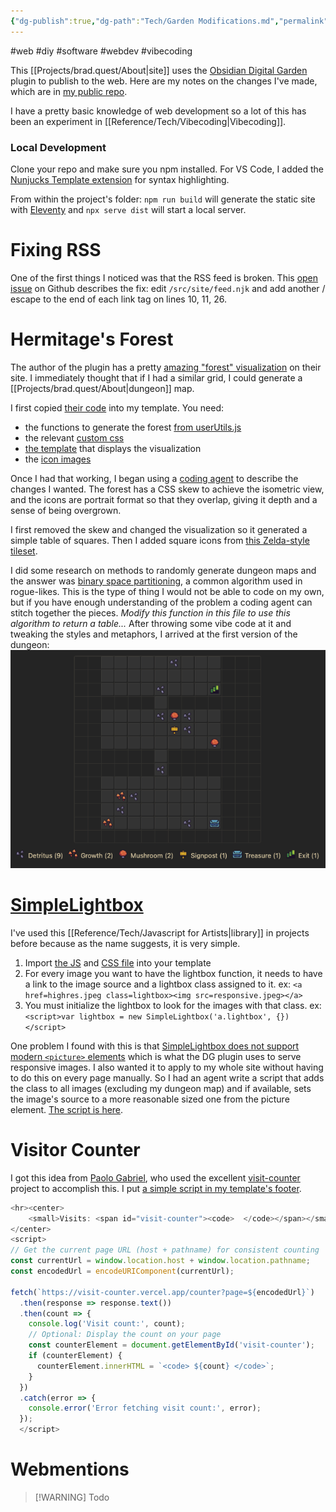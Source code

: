 ```yaml
---
{"dg-publish":true,"dg-path":"Tech/Garden Modifications.md","permalink":"/tech/garden-modifications/","noteIcon":"2"}
---
```


#web #diy #software #webdev #vibecoding

This [[Projects/brad.quest/About\|site]] uses the [Obsidian Digital Garden](https://github.com/oleeskild/Obsidian-Digital-Garden) plugin to publish to the web. Here are my notes on the changes I've made, which are in [my public repo](https://github.com/oakbrad/brad.quest). 

I have a pretty basic knowledge of web development so a lot of this has been an experiment in [[Reference/Tech/Vibecoding\|Vibecoding]].
### Local Development
Clone your repo and make sure you npm installed. For VS Code, I added the [Nunjucks Template extension](https://marketplace.visualstudio.com/items?itemName=eseom.nunjucks-template) for syntax highlighting.

From within the project's folder: `npm run build` will generate the static site with [Eleventy](https://www.11ty.dev/) and `npx serve dist` will start a local server.
# Fixing RSS
One of the first things I noticed was that the RSS feed is broken. This [open issue](https://github.com/oleeskild/obsidian-digital-garden/issues/493#issuecomment-1825034758) on Github describes the fix: edit `/src/site/feed.njk` and add another / escape to the end of each link tag on lines 10, 11, 26.
# Hermitage's Forest
The author of the plugin has a pretty [amazing "forest" visualization](https://hermitage.utsob.me/) on their site. I immediately thought that if I had a similar grid, I could generate a [[Projects/brad.quest/About\|dungeon]] map.

I first copied [their code](https://github.com/uroybd/topobon) into my template. You need:
* the functions to generate the forest [from userUtils.js](https://github.com/uroybd/topobon/blob/main/src/helpers/userUtils.js)
* the relevant [custom css](https://github.com/uroybd/topobon/blob/main/src/site/styles/custom-style.scss)
* [the template](https://github.com/uroybd/topobon/blob/main/src/site/_includes/components/user/index/header/forest.njk) that displays the visualization
* the [icon images](https://github.com/uroybd/topobon/tree/main/src/site/img)

Once I had that working, I began using a [coding agent](https://codegen.com/) to describe the changes I wanted. The forest has a CSS skew to achieve the isometric view, and the icons are portrait format so that they overlap, giving it depth and a sense of being overgrown.

I first removed the skew and changed the visualization so it generated a simple table of squares. Then I added square icons from [this Zelda-style tileset](https://jaymarksman.itch.io/retro-dungeon-dx).

I did some research on methods to randomly generate dungeon maps and the answer was [binary space partitioning](https://gamedev.stackexchange.com/questions/82059/algorithm-for-procedural-2d-map-with-connected-paths), a common algorithm used in rogue-likes. This is the type of thing I would not be able to code on my own, but if you have enough understanding of the problem a coding agent can stitch together the pieces. *Modify this function in this file to use this algorithm to return a table...* After throwing some vibe code at it and tweaking the styles and metaphors, I arrived at the first version of the dungeon:
![dungeon-map-v1.png](/img/user/System/Uploads/dungeon-map-v1.png)
# [SimpleLightbox](https://simplelightbox.js.org/)
I've used this [[Reference/Tech/Javascript for Artists\|library]] in projects before because as the name suggests, it is very simple.
1. Import [the JS](https://cdnjs.cloudflare.com/ajax/libs/simplelightbox/2.14.2/simple-lightbox.min.js) and [CSS file](https://cdnjs.cloudflare.com/ajax/libs/simplelightbox/2.14.2/simple-lightbox.min.css) into your template
2. For every image you want to have the lightbox function, it needs to have a link to the image source and a lightbox class assigned to it. ex:
   `<a href=highres.jpeg class=lightbox><img src=responsive.jpeg></a>`
3. You must initialize the lightbox to look for the images with that class. ex:
   `<script>var lightbox = new SimpleLightbox('a.lightbox', {})</script>`

One problem I found with this is that [SimpleLightbox does not support modern `<picture>` elements](https://github.com/andreknieriem/simplelightbox/issues/153) which is what the DG plugin uses to serve responsive images. I also wanted it to apply to my whole site without having to do this on every page manually. So I had an agent write a script that adds the class to all images (excluding my dungeon map) and if available, sets the image's source to a more reasonable sized one from the picture element. [The script is here](https://github.com/oakbrad/brad.quest/blob/main/src/site/_includes/components/lightboxScript.njk).
# Visitor Counter
I got this idea from [Paolo Gabriel](https://www.paologabriel.com/swamp/count-page-visits/), who used the excellent [visit-counter](https://github.com/devXprite/visit-counter) project to accomplish this. I put [a simple script in my template's footer](https://github.com/oakbrad/brad.quest/blob/main/src/site/_includes/components/user/common/footer/counter.njk).
```javascript
<hr><center>
    <small>Visits: <span id="visit-counter"><code>  </code></span></small>
</center>
<script>
// Get the current page URL (host + pathname) for consistent counting
const currentUrl = window.location.host + window.location.pathname;
const encodedUrl = encodeURIComponent(currentUrl);

fetch(`https://visit-counter.vercel.app/counter?page=${encodedUrl}`)
  .then(response => response.text())
  .then(count => {
    console.log('Visit count:', count);
    // Optional: Display the count on your page
    const counterElement = document.getElementById('visit-counter');
    if (counterElement) {
      counterElement.innerHTML = `<code> ${count} </code>`;
    }
  })
  .catch(error => {
    console.error('Error fetching visit count:', error);
  });
  </script>
```

# Webmentions

> [!WARNING] Todo


